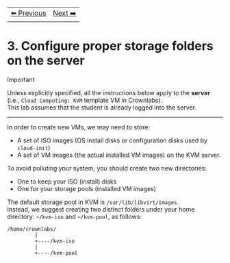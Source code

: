 <table style="width:100%">
  <tr>
    <td align="left"><a href="../1.2/README.md">⬅️ Previous</a></td>
    <td align="right"><a href="../1.4/README.md">Next ➡️</a></td>
  </tr>
</table>

# 3. Configure proper storage folders on the server
> [!IMPORTANT]
> Unless explicitly specified, all the instructions below apply to the **server** (i.e., `Cloud Computing: KVM` template VM in Crownlabs).  
> This lab assumes that the student is already logged into the server.

---

In order to create new VMs, we may need to store:  
- A set of ISO images (OS install disks or configuration disks used by `cloud-init`)  
- A set of VM images (the actual installed VM images) on the KVM server.  

To avoid polluting your system, you should create two new directories:  
- One to keep your ISO (install) disks  
- One for your storage pools (installed VM images)  

The default storage pool in KVM is `/var/lib/libvirt/images`.  
Instead, we suggest creating two distinct folders under your home directory: `~/kvm-iso` and `~/kvm-pool`, as follows:

```text
/home/crownlabs/
         |
         +----/kvm-iso
         |
         +----/kvm-pool
